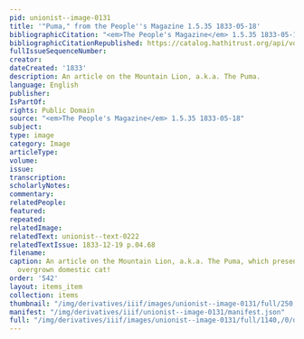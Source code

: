 ```yaml
---
pid: unionist--image-0131
title: '"Puma," from the People''s Magazine 1.5.35 1833-05-18'
bibliographicCitation: "<em>The People's Magazine</em> 1.5.35 1833-05-18"
bibliographicCitationRepublished: https://catalog.hathitrust.org/api/volumes/oclc/6497679.html
fullIssueSequenceNumber: 
creator: 
dateCreated: '1833'
description: An article on the Mountain Lion, a.k.a. The Puma.
language: English
publisher: 
IsPartOf: 
rights: Public Domain
source: "<em>The People's Magazine</em> 1.5.35 1833-05-18"
subject: 
type: image
category: Image
articleType: 
volume: 
issue: 
transcription: 
scholarlyNotes: 
commentary: 
relatedPeople: 
featured: 
repeated: 
relatedImage: 
relatedText: unionist--text-0222
relatedTextIssue: 1833-12-19 p.04.68
filename: 
caption: An article on the Mountain Lion, a.k.a. The Puma, which presents it as an
  overgrown domestic cat!
order: '542'
layout: items_item
collection: items
thumbnail: "/img/derivatives/iiif/images/unionist--image-0131/full/250,/0/default.jpg"
manifest: "/img/derivatives/iiif/unionist--image-0131/manifest.json"
full: "/img/derivatives/iiif/images/unionist--image-0131/full/1140,/0/default.jpg"
---
```

